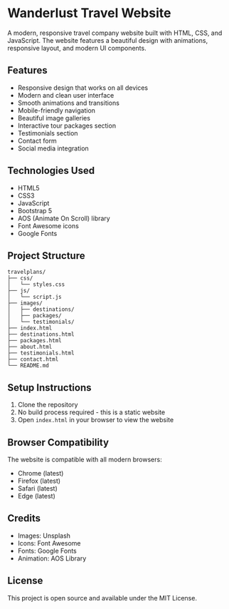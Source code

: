 # Wanderlust Travel Website

A modern, responsive travel company website built with HTML, CSS, and JavaScript. The website features a beautiful design with animations, responsive layout, and modern UI components.

## Features

- Responsive design that works on all devices
- Modern and clean user interface
- Smooth animations and transitions
- Mobile-friendly navigation
- Beautiful image galleries
- Interactive tour packages section
- Testimonials section
- Contact form
- Social media integration

## Technologies Used

- HTML5
- CSS3
- JavaScript
- Bootstrap 5
- AOS (Animate On Scroll) library
- Font Awesome icons
- Google Fonts

## Project Structure

```
travelplans/
├── css/
│   └── styles.css
├── js/
│   └── script.js
├── images/
│   ├── destinations/
│   ├── packages/
│   └── testimonials/
├── index.html
├── destinations.html
├── packages.html
├── about.html
├── testimonials.html
├── contact.html
└── README.md
```

## Setup Instructions

1. Clone the repository
2. No build process required - this is a static website
3. Open `index.html` in your browser to view the website

## Browser Compatibility

The website is compatible with all modern browsers:
- Chrome (latest)
- Firefox (latest)
- Safari (latest)
- Edge (latest)

## Credits

- Images: Unsplash
- Icons: Font Awesome
- Fonts: Google Fonts
- Animation: AOS Library

## License

This project is open source and available under the MIT License. 
